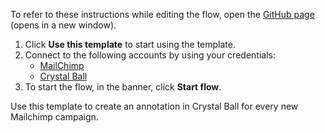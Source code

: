 To refer to these instructions while editing the flow, open the [GitHub page](https://github.com/ot4i/app-connect-templates/blob/main/resources/markdown/Create%20an%20annotation%20in%20Crystal%20Ball%20for%20new%20Mailchimp%20campaigns_instructions.md) (opens in a new window).

1. Click **Use this template** to start using the template.
2. Connect to the following accounts by using your credentials:
   - [MailChimp](https://www.ibm.com/docs/en/app-connect/containers_cd?topic=apps-mailchimp)
   - [Crystal Ball](https://www.ibm.com/docs/en/app-connect/containers_cd?topic=apps-crystal-ball)
3. To start the flow, in the banner, click **Start flow**.


Use this template to create an annotation in Crystal Ball for every new Mailchimp campaign.

